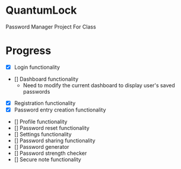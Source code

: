 # QuantumLock
Password Manager Project For Class

# Progress
- [x] Login functionality
- [] Dashboard functionality
	* Need to modify the current dashboard to display user's saved passwords
- [x] Registration functionality
- [x] Password entry creation functionality
- [] Profile functionality
- [] Password reset functionality
- [] Settings functionality
- [] Password sharing functionality
- [] Password generator
- [] Password strength checker
- [] Secure note functionality
